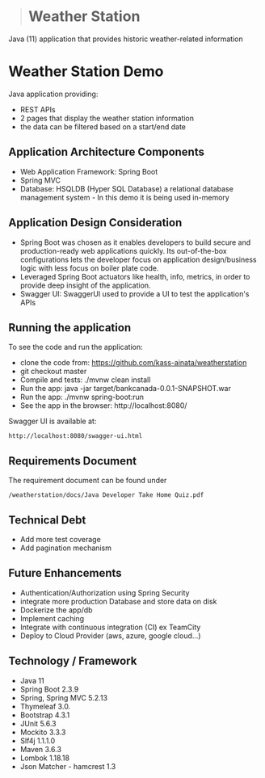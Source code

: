 > # Weather Station
Java (11) application that provides historic weather-related information

# Weather Station Demo
Java application providing:
- REST APIs
- 2 pages that display the weather station information
- the data can be filtered based on a start/end date

## Application Architecture Components
- Web Application Framework: Spring Boot
- Spring MVC
- Database: HSQLDB (Hyper SQL Database) a relational database management system - In this demo it is being used in-memory


## Application Design Consideration
- Spring Boot was chosen as it enables developers to build secure and production-ready web applications quickly. Its out-of-the-box configurations lets the developer focus on application design/business logic with less focus on boiler plate code.
- Leveraged Spring Boot actuators like health, info, metrics, in order to provide deep insight of the application.
- Swagger UI: SwaggerUI used to provide a UI to test the application's APIs

## Running the application
To see the code and run the application:
- clone the code from: https://github.com/kass-ainata/weatherstation
- git checkout master
- Compile and tests: ./mvnw clean install
- Run the app:  java -jar target/bankcanada-0.0.1-SNAPSHOT.war
- Run the app:  ./mvnw spring-boot:run
- See the app in the browser: http://localhost:8080/

Swagger UI is available at:
```
http://localhost:8080/swagger-ui.html
```

## Requirements Document
The requirement document can be found under
```
/weatherstation/docs/Java Developer Take Home Quiz.pdf
```

## Technical Debt
- Add more test coverage
- Add pagination mechanism

## Future Enhancements
- Authentication/Authorization using Spring Security
- integrate more production Database and store data on disk
- Dockerize the app/db
- Implement caching
- Integrate with continuous integration (CI) ex TeamCity
- Deploy to Cloud Provider (aws, azure, google cloud...)

## Technology / Framework
- Java 11
- Spring Boot 2.3.9
- Spring, Spring MVC 5.2.13
- Thymeleaf	3.0.
- Bootstrap 4.3.1
- JUnit 5.6.3
- Mockito 3.3.3
- Slf4j 1.1.1.0
- Maven 3.6.3
- Lombok 1.18.18
- Json Matcher - hamcrest 1.3
